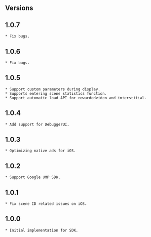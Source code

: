 ## Versions

## 1.0.7
    * Fix bugs.

## 1.0.6
    * Fix bugs.

## 1.0.5
    * Support custom parameters during display.
    * Supports entering scene statistics function.
    * Support automatic load API for rewardedvideo and interstitial.

## 1.0.4
    * Add support for DebuggerUI.


## 1.0.3
    * Optimizing native ads for iOS.

## 1.0.2
    * Support Google UMP SDK.

## 1.0.1
    * Fix scene ID related issues on iOS.

## 1.0.0
    * Initial implementation for SDK.
